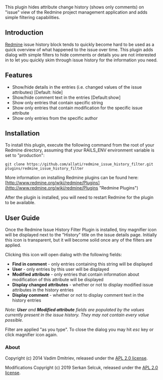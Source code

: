 This plugin hides attribute change history (shows only comments) on "issue" view of the Redmine project management application and adds simple filtering capabilities.

## Introduction

[Redmine](http://www.redmine.org) issue history block tends to quickly become hard to be used as a quick overview of what happened to the issue over time. This plugin adds dialog with simple filters to hide comments or details you are not interested in to let you quickly skim through issue history for the information you need.

## Features

* Show/hide details in the entries (i.e. changed values of the issue attributes) [Default: hide]
* Show/hide comment text in the entries [Default:show]
* Show only entries that contain specific string
* Show only entries that contain modification for the specific issue attribute
* Show only entries from the specific author

## Installation

To install this plugin, execute the following command from the root of your Redmine directory, assuming that your RAILS_ENV environment variable is set to "production":


    git clone https://github.com/allati/redmine_issue_history_filter.git plugins/redmine_issue_history_filter

More information on installing Redmine plugins can be found here: [http://www.redmine.org/wiki/redmine/Plugins](http://www.redmine.org/wiki/redmine/Plugins "Redmine Plugins")

After the plugin is installed, you will need to restart Redmine for the plugin to be available.

## User Guide

Once the Redmine Issue History Filter Plugin is installed, tiny magnifier icon will be displayed next to the "History" title on the issue details page. Initially this icon is transparent, but it will become solid once any of the filters are applied.

Clicking this icon will open dialog with the following fields:

* **Find in comment** - only entries containing this string will be displayed
* **User** - only entries by this user will be displayed
* **Modified attribute** - only entries that contain information about modification of this attribute will be displayed
* **Display changed attributes** - whether or not to display modified issue attributes in the history entries
* **Display comment** - whether or not to display comment text in the history entries

*Note: **User** and  **Modified attribute** fields are populated by the values currently present in the issue history. They may not contain every value possible.*

Filter are applied "as you type". To close the dialog you may hit *esc* key or click magnifier icon again.

### About

Copyright (c) 2014 Vadim Dmitriev, released under the [APL 2.0 license](http://www.apache.org/licenses/LICENSE-2.0.txt).

Modifications Copyright (c) 2019 Serkan Selcuk, released under the [APL 2.0 license](http://www.apache.org/licenses/LICENSE-2.0.txt).
